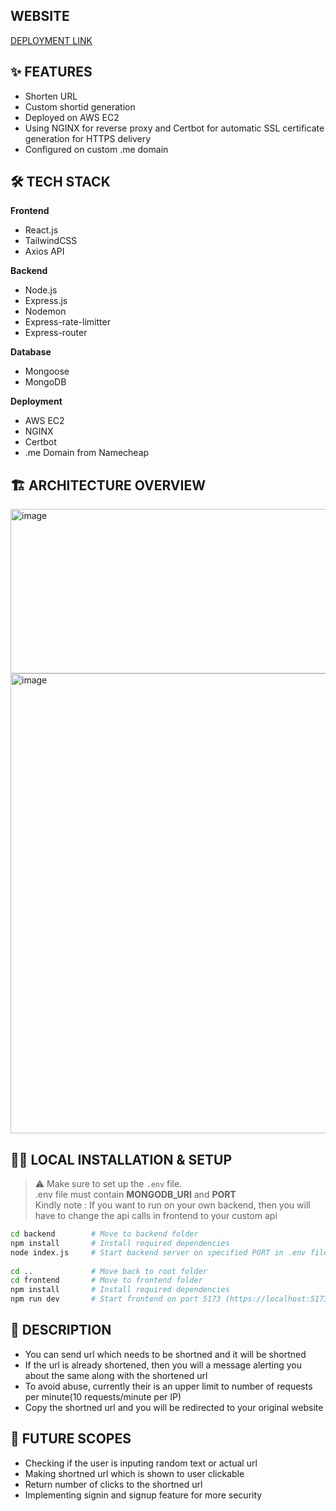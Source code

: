 ## WEBSITE
[DEPLOYMENT LINK](https://url-shortner.yashvs34.me/)  


## ✨ FEATURES
* Shorten URL
* Custom shortid generation
* Deployed on AWS EC2
* Using NGINX for reverse proxy and Certbot for automatic SSL certificate generation for HTTPS delivery
* Configured on custom .me domain


## 🛠 TECH STACK
**Frontend**
- React.js
- TailwindCSS
- Axios API

**Backend**
- Node.js
- Express.js
- Nodemon
- Express-rate-limitter
- Express-router
  

**Database**
- Mongoose
- MongoDB

**Deployment**
- AWS EC2
- NGINX
- Certbot
- .me Domain from Namecheap

## 🏗️ ARCHITECTURE OVERVIEW
<img width="831" height="263" alt="image" src="https://github.com/user-attachments/assets/14d2aff5-875d-4df4-b480-561d605f869b" />
     
<img width="1370" height="736" alt="image" src="https://github.com/user-attachments/assets/209f4358-0ee8-44ce-a7ed-a9f577666bea" />


## 🧑‍💻 LOCAL INSTALLATION & SETUP
> ⚠️ Make sure to set up the `.env` file.  
> .env file must contain **MONGODB_URI** and **PORT**  
> Kindly note : If you want to run on your own backend, then you will have to change the api calls in frontend to your custom api
```bash
cd backend        # Move to backend folder
npm install       # Install required dependencies
node index.js     # Start backend server on specified PORT in .env file (https://localhost:PORT)
 
cd ..             # Move back to root folder
cd frontend       # Move to frontend folder
npm install       # Install required dependencies
npm run dev       # Start frontend on port 5173 (https://localhost:5173)
```


## 📝 DESCRIPTION
- You can send url which needs to be shortned and it will be shortned
- If the url is already shortened, then you will a message alerting you about the same along with the shortened url
- To avoid abuse, currently their is an upper limit to number of requests per minute(10 requests/minute per IP)
- Copy the shortned url and you will be redirected to your original website


## 🔮 FUTURE SCOPES
- Checking if the user is inputing random text or actual url
- Making shortned url which is shown to user clickable
- Return number of clicks to the shortned url
- Implementing signin and signup feature for more security
